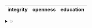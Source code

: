 | integrity | openness | education |
| :-------: | :------: | :-------: |

<details>
  <summary>✨</summary>
  These words are chosen at random each day. New words will appear here tomorrow morning.
</details>